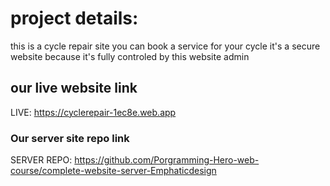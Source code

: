 # project details:
this is a cycle repair site you can book a service for your cycle
it's a secure website because it's fully controled by this website admin

## our live website link
LIVE: https://cyclerepair-1ec8e.web.app

### Our server site repo link
SERVER REPO: https://github.com/Porgramming-Hero-web-course/complete-website-server-Emphaticdesign
